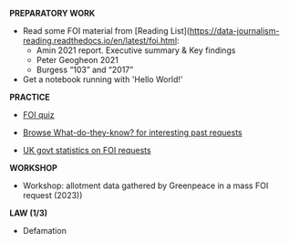 **PREPARATORY WORK**

- Read some FOI material from [Reading List](https://data-journalism-reading.readthedocs.io/en/latest/foi.html:
	- Amin 2021 report. Executive summary & Key findings
	- Peter Geogheon 2021
	- Burgess “103” and “2017”
- Get a notebook running with 'Hello World!'

**PRACTICE**

- [FOI quiz](https://forms.gle/JWcznhosDWNjqUGQ6) 

- [Browse What-do-they-know? for interesting past requests](https://www.whatdotheyknow.com/list/successful)

- [UK govt statistics on FOI requests](https://www.gov.uk/government/statistics/freedom-of-information-statistics-july-to-september-2022)

**WORKSHOP**

- Workshop: allotment data gathered by Greenpeace in a mass FOI request (2023))

**LAW (1/3)**

- Defamation